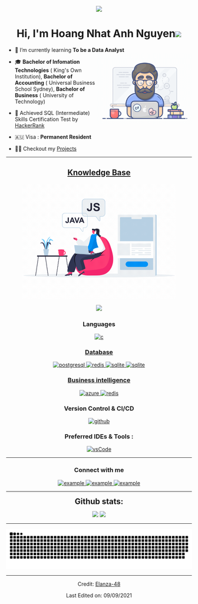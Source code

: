 <p align="center">
  <img style="width:8rem; height:auto" src="https://cdn.dribbble.com/users/1787323/screenshots/10091971/media/d43c019bfeff34be8816481e843ea8c1.png"/>
</p>

<h1 align="center">Hi, I'm Hoang Nhat Anh Nguyen<img width="30px" src="https://raw.githubusercontent.com/iampavangandhi/iampavangandhi/master/gifs/Hi.gif"></h1>


- 🌱 I’m currently learning **To be a Data Analyst** <img align="right" style="width:16rem; height:auto" src="https://raw.githubusercontent.com/Elanza-48/Elanza-48/41a4790484e268102dfdab2b7c59d440d3ffafab/resources/img/geek.gif"/>

- 🎓 **Bachelor of Infomation Technologies** ( King's Own Institution), **Bachelor of Accounting** ( Universal Business School Sydney), **Bachelor of Business** ( University of Technology)

- 🤝 Achieved SQL (Intermediate) Skills Certification Test by [HackerRank](https://www.hackerrank.com/certificates/iframe/acd5400bfafb)

- 🇦🇺 Visa : **Permanent Resident**

- 👨‍💻 Checkout my [Projects](https://public.tableau.com/app/profile/hoang.nhat.anh.nguyen/viz/SydneyPropertyMarket2016-2021/MAINDB)


---


<h2 align="center"><u><b>Knowledge Base</b></u></h2>


<p align="center">
  <img style="width:26rem; height:auto" src="https://raw.githubusercontent.com/Elanza-48/Elanza-48/41a4790484e268102dfdab2b7c59d440d3ffafab/resources/img/coders-prog.gif"/>
</p>

<p align="center">
  <img style="width:26rem; height:auto" src="https://giphy.com/gifs/smu-ellipsis-smuellipsis-USV0ym3bVWQJJmNu3N"/>
</p>

<h3 align="center">Languages</h3>
<p align="center">
  <a href="https://www.python.org/" target="_blank"> 
    <img src="https://img.shields.io/badge/Python-3776AB?style=for-the-badge&logo=python&logoColor=white"
      alt="c"/>
</p>


<h3 align="center">Database</h3>
<p align="center">
  <a href="https://www.postgresql.org" target="_blank"> 
    <img src="https://img.shields.io/badge/postgreSQL-4169E1.svg?style=for-the-badge&logo=postgresql&logoColor=white"
      alt="postgresql"/> 
  </a>
  <a href="https://www.microsoft.com/en-us/microsoft-365/excel" target="_blank"> 
    <img src="https://img.shields.io/badge/Microsoft_Excel-217346?style=for-the-badge&logo=microsoft-excel&logoColor=white"
      alt="redis"/>
  </a>
  <a href="https://www.sqlite.org/" target="_blank"> 
    <img src="https://img.shields.io/badge/sqlite-003B57.svg?style=for-the-badge&logo=sqlite&logoColor=white"
      alt="sqlite"/> 
  </a>
  <a href="https://www.mysql.com/" target="_blank"> 
    <img src="https://img.shields.io/badge/MySQL-00000F?style=for-the-badge&logo=mysql&logoColor=white"
      alt="sqlite"/> 
</p>

<h3 align="center">Business intelligence</h3>
<p align="center">
  <a href="https://tableau.com/" target="_blank">
    <img  src="https://img.shields.io/badge/Tableau-E97627?style=for-the-badge&logo=Tableau&logoColor=white" alt="azure"/> 
  </a>
  <a href="https://www.microsoft.com/en-us/microsoft-365/excel" target="_blank"> 
    <img src="https://img.shields.io/badge/Microsoft_Excel-217346?style=for-the-badge&logo=microsoft-excel&logoColor=white"
      alt="redis"/>
  </a>
</p>


<h3 align="center">Version Control & CI/CD</h3>
<p align="center">
  <a href="https://github.com/ELanza-48" target="_blank">
    <img src="https://img.shields.io/badge/github-181717.svg?style=for-the-badge&logo=github&logoColor=white" alt="github" />
  </a>
</p>

<h3 align="center">Preferred IDEs  & Tools :</h3>
<p align="center"> 
  <a href="https://code.visualstudio.com/" target="_blank">
    <img src="https://img.shields.io/badge/vscode-007ACC.svg?style=for-the-badge&logo=visualstudiocode&logoColor=white" alt="vsCode"/> 
  </a>
</p>

----

<h3 align="center">Connect with me</h3>

<div style="margin-top:10px" align="center">
  <div>
    <a href="mailto:joeynguyen1608@gmail.com?subject=Feedback%20From%20Github&body=Hello," target="_blank">
    <img src="https://img.shields.io/badge/Gmail-D14836?style=for-the-badge&logo=gmail&logoColor=white" alt="example"/>
  </a>
  <a  href="https://www.linkedin.com/in/joenguyen1608/" target="_blank">
      <img src="https://img.shields.io/badge/Linked%20In-0A66C2.svg?style=for-the-badge&logo=linkedin&logoColor=white" alt="example"/>
  </a>
  <a href="https://www.hackerrank.com/joeynguyen1608" target="_blank">
      <img src="https://img.shields.io/badge/Hackerrank-00EA64.svg?style=for-the-badge&logo=hackerrank&logoColor=black" alt="example"/>
    </a>

----

<div align="center">
<h2 align="center" style="margin: 5px 10px;">Github stats:</h2> 

[![](https://github-readme-stats.vercel.app/api?username=Joenguyen1608&show_icons=true&theme=tokyonight&hide_border=true&locale=en)](https://github.com/Joenguyen1608)
[![](https://github-readme-streak-stats.herokuapp.com/?user=Joenguyen1608&theme=material-palenight)](https://github.com/Joenguyen1608)
</div>

----

<p align="center">
  <img  src="https://raw.githubusercontent.com/Elanza-48/Elanza-48/main/resources/img/github-contribution-grid-snake.svg"
    alt="example" />
</p>

------
Credit: [Elanza-48](https://github.com/Elanza-48)

Last Edited on: 09/09/2021
